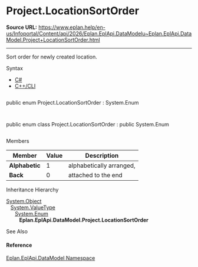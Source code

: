 # Project.LocationSortOrder

**Source URL:** https://www.eplan.help/en-us/Infoportal/Content/api/2026/Eplan.EplApi.DataModelu~Eplan.EplApi.DataModel.Project+LocationSortOrder.html

---

Sort order for newly created location.

Syntax

- [C#](#i-syntax-CS)
- [C++/CLI](#i-syntax-CPP2005)

```
```
public enum Project.LocationSortOrder : System.Enum
```
```

```
```
public enum class Project.LocationSortOrder : public System.Enum
```
```

Members

| Member | Value | Description |
| --- | --- | --- |
| **Alphabetic** | 1 | alphabetically arranged, |
| **Back** | 0 | attached to the end |

Inheritance Hierarchy

[System.Object](#)  
   [System.ValueType](#)  
      [System.Enum](#)  
         **Eplan.EplApi.DataModel.Project.LocationSortOrder**

See Also

#### Reference

[Eplan.EplApi.DataModel Namespace](Eplan.EplApi.DataModelu~Eplan.EplApi.DataModel_namespace.html)
